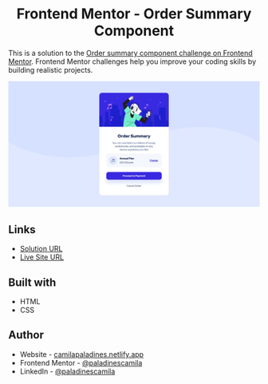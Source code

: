 <h1 align="center"> Frontend Mentor - Order Summary Component </h1>

This is a solution to the [Order summary component challenge on Frontend Mentor](https://www.frontendmentor.io/challenges/order-summary-component-QlPmajDUj). Frontend Mentor challenges help you improve your coding skills by building realistic projects.

![](https://raw.githubusercontent.com/paladinescamila/Order-Summary-Component/main/img/screenshoot.png)

## Links

- [Solution URL](https://www.frontendmentor.io/challenges/order-summary-component-QlPmajDUj/hub/order-summary-component-PhDhI-Frf)
- [Live Site URL](https://osc-frontend-mentor.netlify.app/)

## Built with

- HTML
- CSS

## Author

- Website - [camilapaladines.netlify.app](https://camilapaladines.netlify.app/)
- Frontend Mentor - [@paladinescamila](https://www.frontendmentor.io/profile/paladinescamila)
- LinkedIn - [@paladinescamila](https://co.linkedin.com/in/paladinescamila)
